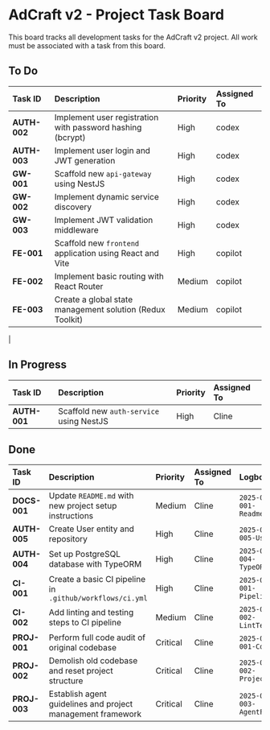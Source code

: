 # AdCraft v2 - Project Task Board

This board tracks all development tasks for the AdCraft v2 project. All work must be associated with a task from this board.

## To Do

| Task ID      | Description                                                | Priority | Assigned To |
| :----------- | :--------------------------------------------------------- | :------- | :---------- |
| **AUTH-002** | Implement user registration with password hashing (bcrypt) | High     | codex       |
| **AUTH-003** | Implement user login and JWT generation                    | High     | codex       |
| **GW-001**   | Scaffold new `api-gateway` using NestJS                    | High     | codex       |
| **GW-002**   | Implement dynamic service discovery                        | High     | codex       |
| **GW-003**   | Implement JWT validation middleware                        | High     | codex       |
| **FE-001**   | Scaffold new `frontend` application using React and Vite   | High     | copilot     |
| **FE-002**   | Implement basic routing with React Router                  | Medium   | copilot     |
| **FE-003**   | Create a global state management solution (Redux Toolkit)  | Medium   | copilot     |

|

## In Progress

| Task ID      | Description                              | Priority | Assigned To |
| :----------- | :--------------------------------------- | :------- | :---------- |
| **AUTH-001** | Scaffold new `auth-service` using NestJS | High     | Cline       |

## Done

| Task ID      | Description                                                 | Priority | Assigned To | Logbook Entry                           |
| :----------- | :---------------------------------------------------------- | :------- | :---------- | :-------------------------------------- |
| **DOCS-001** | Update `README.md` with new project setup instructions      | Medium   | Cline       | `2025-07-03-DOCS-001-ReadmeUpdate.md`   |
| **AUTH-005** | Create User entity and repository                           | High     | Cline       | `2025-07-03-AUTH-005-UserEntity.md`     |
| **AUTH-004** | Set up PostgreSQL database with TypeORM                     | High     | Cline       | `2025-07-03-AUTH-004-TypeORMSetup.md`   |
| **CI-001**   | Create a basic CI pipeline in `.github/workflows/ci.yml`    | High     | Cline       | `2025-07-03-CI-001-PipelineSetup.md`    |
| **CI-002**   | Add linting and testing steps to CI pipeline                | Medium   | Cline       | `2025-07-03-CI-002-LintTestSteps.md`    |
| **PROJ-001** | Perform full code audit of original codebase                | Critical | Cline       | `2025-07-03-PROJ-001-CodeAudit.md`      |
| **PROJ-002** | Demolish old codebase and reset project structure           | Critical | Cline       | `2025-07-03-PROJ-002-ProjectReset.md`   |
| **PROJ-003** | Establish agent guidelines and project management framework | Critical | Cline       | `2025-07-03-PROJ-003-AgentFramework.md` |
